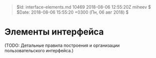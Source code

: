 > $Id: interface-elements.md 10469 2018-08-06 12:55:20Z miheev $
> $Date: 2018-08-06 15:55:20 +0300 (Пн, 06 авг 2018) $

Элементы интерфейса
===================

(TODO: Детальные правила построения и организации пользовательского интерфейса.)
